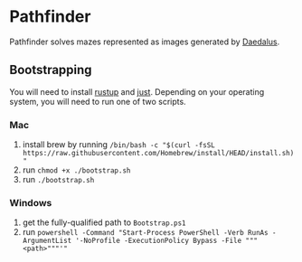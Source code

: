 # Pathfinder

Pathfinder solves mazes represented as images generated by [Daedalus](https://www.astrolog.org/labyrnth/daedalus.htm).

## Bootstrapping

You will need to install [rustup](https://rustup.rs/) and [just](https://github.com/casey/just). Depending on your
operating system, you will need to run one of two scripts.

### Mac

1. install brew by running `/bin/bash -c "$(curl -fsSL https://raw.githubusercontent.com/Homebrew/install/HEAD/install.sh)"`
2. run `chmod +x ./bootstrap.sh`
3. run `./bootstrap.sh`

### Windows

1. get the fully-qualified path to `Bootstrap.ps1`
2. run `powershell -Command "Start-Process PowerShell -Verb RunAs -ArgumentList '-NoProfile -ExecutionPolicy Bypass -File """<path>"""'"`
